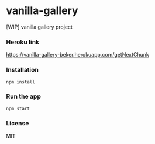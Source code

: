 # vanilla-gallery
[WIP] vanilla gallery project


### Heroku link
https://vanilla-gallery-beker.herokuapp.com/getNextChunk


### Installation
```npm install```

### Run the app
```npm start```

### License
MIT


